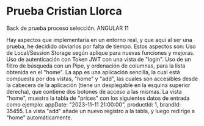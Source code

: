 # Prueba Cristian Llorca
Back de prueba proceso selección. ANGULAR 11

Hay aspectos que implementaría en un entorno real, y que aquí al ser una prueba, he decidido obviarlos por falta de tiempo.
Estos aspectos son:
	Uso de Local/Session Storage según aplique para nuevas funciones y mejoras.
	Uso de autenticación con Token JWT con una vista de "login".
	Uso de un filtro de búsqueda con un Pipe, y ordenación de columnas, para la lista obtenida en el "home".
La app es una aplicación sencilla, la cual está compuesta por dos vistas, "home" y "add", las cuales son accesibles desde la cabecera de la aplicación
(tiene un desplegable en la esquina superior derecha), que contiene dos botones de acceso a las mismas.
La vista "home", muestra la tabla de "prices" con los siguientes datos de entrada como ejemplo: appDate: "2023-11-11 21:00:00", productId: 1, brandId: 35455.
La vista "add" añade un nuevo registro a la tabla, y luego redirige a "home" automáticamente.